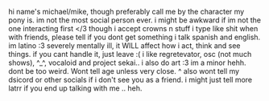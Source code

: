 hi
name's michael/mike, though preferably call me by the character my pony is.
im not the most social person ever. i might be awkward if im not the one interacting first </3 though i accept crowns n stuff
i type like shit when with friends, please tell if you dont get something
i talk spanish and english. im latino :3
severely mentally ill, it WILL affect how i act, think and see things. if you cant handle it, just leave :(
i like regretevator, osc (not much shows), ^_^, vocaloid and project sekai.. i also do art :3
im a minor hehh. dont be too weird. Wont tell age unless very close.
^ also wont tell my dsicord or other socials if i don't see you as a friend.
i might just tell more latrr if you end up talking with me .. heh.
